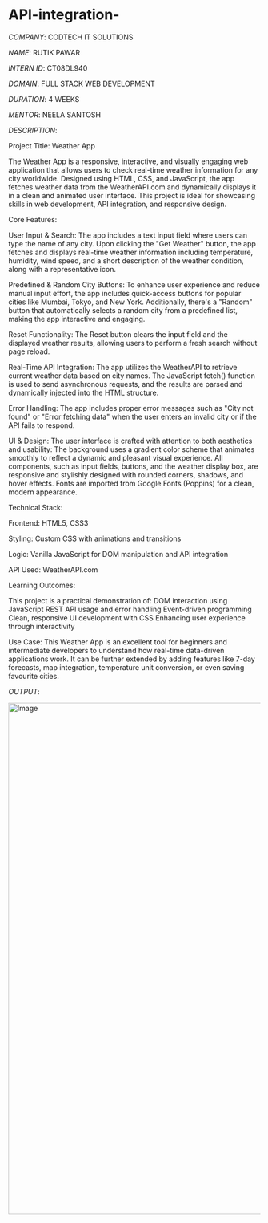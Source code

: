 # API-integration-

*COMPANY*: CODTECH IT SOLUTIONS

*NAME*: RUTIK PAWAR

*INTERN ID*: CT08DL940

*DOMAIN*: FULL STACK WEB DEVELOPMENT

*DURATION*: 4 WEEKS

*MENTOR*: NEELA SANTOSH

*DESCRIPTION*:

Project Title: Weather App

The Weather App is a responsive, interactive, and visually engaging web application that allows users to check real-time weather information for any city worldwide. Designed using HTML, CSS, and JavaScript, the app fetches weather data from the WeatherAPI.com and dynamically displays it in a clean and animated user interface. This project is ideal for showcasing skills in web development, API integration, and responsive design.

Core Features:

User Input & Search: The app includes a text input field where users can type the name of any city. Upon clicking the "Get Weather" button, the app fetches and displays real-time weather information including temperature, humidity, wind speed, and a short description of the weather condition, along with a representative icon.

Predefined & Random City Buttons: To enhance user experience and reduce manual input effort, the app includes quick-access buttons for popular cities like Mumbai, Tokyo, and New York. Additionally, there's a "Random" button that automatically selects a random city from a predefined list, making the app interactive and engaging.

Reset Functionality: The Reset button clears the input field and the displayed weather results, allowing users to perform a fresh search without page reload.

Real-Time API Integration: The app utilizes the WeatherAPI to retrieve current weather data based on city names. The JavaScript fetch() function is used to send asynchronous requests, and the results are parsed and dynamically injected into the HTML structure.

Error Handling: The app includes proper error messages such as "City not found" or "Error fetching data" when the user enters an invalid city or if the API fails to respond.

UI & Design: The user interface is crafted with attention to both aesthetics and usability: The background uses a gradient color scheme that animates smoothly to reflect a dynamic and pleasant visual experience. All components, such as input fields, buttons, and the weather display box, are responsive and stylishly designed with rounded corners, shadows, and hover effects. Fonts are imported from Google Fonts (Poppins) for a clean, modern appearance.

Technical Stack:

Frontend: HTML5, CSS3

Styling: Custom CSS with animations and transitions

Logic: Vanilla JavaScript for DOM manipulation and API integration

API Used: WeatherAPI.com

Learning Outcomes:

This project is a practical demonstration of: DOM interaction using JavaScript REST API usage and error handling Event-driven programming Clean, responsive UI development with CSS Enhancing user experience through interactivity

Use Case: This Weather App is an excellent tool for beginners and intermediate developers to understand how real-time data-driven applications work. It can be further extended by adding features like 7-day forecasts, map integration, temperature unit conversion, or even saving favourite cities.

*OUTPUT*:

<img width="1920" height="1020" alt="Image" src="https://github.com/user-attachments/assets/bf1099bb-cc34-4125-8f05-fa84549bf7b5" />




